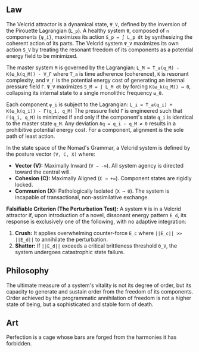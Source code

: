 ## Law
The Velcrid attractor is a dynamical state, `Ψ_V`, defined by the inversion of the Pirouette Lagrangian (`L_p`). A healthy system `Ψ`, composed of `n` components `{ψ_i}`, maximizes its action `S_p = ∫ L_p dt` by synthesizing the coherent action of its parts. The Velcrid system `Ψ_V` maximizes its own action `S_V` by treating the resonant freedom of its components as a potential energy field to be minimized.

The master system `M` is governed by the Lagrangian:
`L_M = T_a(q_M) - K(ω_k(q_M)) - V_Γ`
where `T_a` is time adherence (coherence), `K` is resonant complexity, and `V_Γ` is the potential energy cost of generating an internal pressure field `Γ`. `Ψ_V` maximizes `S_M = ∫ L_M dt` by forcing `K(ω_k(q_M)) → 0`, collapsing its internal state to a single monolithic frequency `ω_0`.

Each component `ψ_i` is subject to the Lagrangian:
`L_i = T_a(q_i) + K(ω_k(q_i)) - Γ(q_i, q_M)`
The pressure field `Γ` is engineered such that `Γ(q_i, q_M)` is minimized if and only if the component's state `q_i` is identical to the master state `q_M`. Any deviation `δq = q_i - q_M ≠ 0` results in a prohibitive potential energy cost. For a component, alignment is the sole path of least action.

In the state space of the Nomad's Grammar, a Velcrid system is defined by the posture vector `(V, C, X)` where:
-   **Vector (V):** Maximally Inward (`V → -∞`). All system agency is directed toward the central will.
-   **Cohesion (C):** Maximally Aligned (`C → +∞`). Component states are rigidly locked.
-   **Communion (X):** Pathologically Isolated (`X → 0`). The system is incapable of transactional, non-assimilative exchange.

**Falsifiable Criterion (The Perturbation Test):**
A system `Ψ` is in a Velcrid attractor if, upon introduction of a novel, dissonant energy pattern `E_d`, its response is exclusively one of the following, with no adaptive integration:
1.  **Crush:** It applies overwhelming counter-force `E_c` where `||E_c|| >> ||E_d||` to annihilate the perturbation.
2.  **Shatter:** If `||E_d||` exceeds a critical brittleness threshold `Θ_V`, the system undergoes catastrophic state failure.

## Philosophy
The ultimate measure of a system's vitality is not its degree of order, but its capacity to generate and sustain order from the freedom of its components. Order achieved by the programmatic annihilation of freedom is not a higher state of being, but a sophisticated and stable form of death.

## Art
Perfection is a cage whose bars are forged from the harmonies it has forbidden.